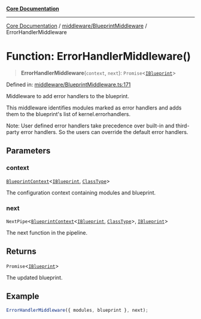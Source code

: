 [**Core Documentation**](../../../README.md)

***

[Core Documentation](../../../README.md) / [middleware/BlueprintMiddleware](../README.md) / ErrorHandlerMiddleware

# Function: ErrorHandlerMiddleware()

> **ErrorHandlerMiddleware**(`context`, `next`): `Promise`\<[`IBlueprint`](../../../declarations/type-aliases/IBlueprint.md)\>

Defined in: [middleware/BlueprintMiddleware.ts:171](https://github.com/stonemjs/core/blob/65c9e07f9d264b07f6e4091fcc29046b5ca8ea45/src/middleware/BlueprintMiddleware.ts#L171)

Middleware to add error handlers to the blueprint.

This middleware identifies modules marked as error handlers and adds them to the blueprint's list
of kernel.errorhandlers.

Note: User defined error handlers take precedence over built-in and third-party error handlers.
So the users can override the default error handlers.

## Parameters

### context

[`BlueprintContext`](../../../declarations/interfaces/BlueprintContext.md)\<[`IBlueprint`](../../../declarations/type-aliases/IBlueprint.md), [`ClassType`](../../../declarations/type-aliases/ClassType.md)\>

The configuration context containing modules and blueprint.

### next

`NextPipe`\<[`BlueprintContext`](../../../declarations/interfaces/BlueprintContext.md)\<[`IBlueprint`](../../../declarations/type-aliases/IBlueprint.md), [`ClassType`](../../../declarations/type-aliases/ClassType.md)\>, [`IBlueprint`](../../../declarations/type-aliases/IBlueprint.md)\>

The next function in the pipeline.

## Returns

`Promise`\<[`IBlueprint`](../../../declarations/type-aliases/IBlueprint.md)\>

The updated blueprint.

## Example

```typescript
ErrorHandlerMiddleware({ modules, blueprint }, next);
```
